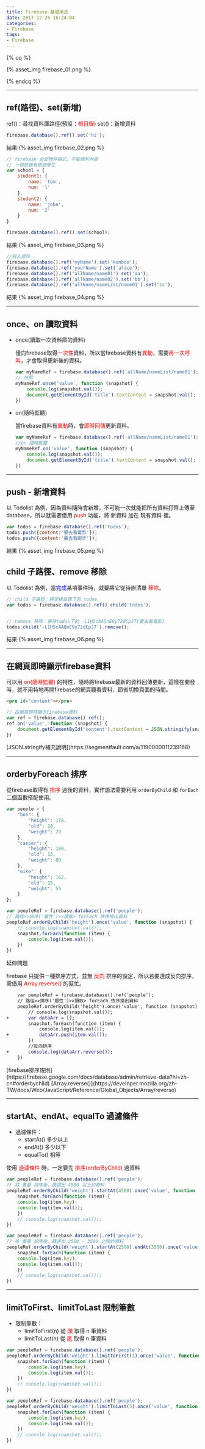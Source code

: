 ```yaml
---
title: Firebase-基礎用法
date: 2017-12-26 16:24:04
categories: 
- Firebase
tags:
- Firebase
---
```



{% cq %}

{% asset_img firebase_01.png %}

{% endcq %}

<!-- more -->
***

## ref(路徑)、set(新增)


ref()：尋找資料庫路徑(預設：<font color="red">根目錄</font>)
set()：新增資料

``` js 新增資料：範例1
firebase.database().ref().set('hi');
```

結果
{% asset_img firebase_02.png %}


``` js 新增資料：範例2(物件)
// firebase 全部物件格式，不能陣列內容
// 一個班級有兩個學生
var school = {
    student1: {
        name: 'tom',
        num: '1'
    },
    student2: {
        name: 'john',
        num: '2'
    }
}

firebase.database().ref().set(school);

```
結果
{% asset_img firebase_03.png %}


``` js 新增資料：範例3(階層式)
//寫入資料
firebase.database().ref('myName').set('kanboo');
firebase.database().ref('yourName').set('alice');
firebase.database().ref('allName/name01').set('aa');
firebase.database().ref('allName/name02').set('bb');
firebase.database().ref('allName/nameList/name01').set('cc');
```
結果
{% asset_img firebase_04.png %}

***
## once、on 讀取資料

- once(讀取一次資料庫的資料)

    僅向firebase取得<font color="red">一次性</font>資料，所以當firebase資料有<font color="red">異動</font>，需要<font color="red">再一次呼叫</font>，才會取得更新後的資料。

    ``` js
    var myNameRef = firebase.database().ref('allName/nameList/name01');
    // 快照
    myNameRef.once('value', function (snapshot) {
        console.log(snapshot.val());
        document.getElementById('title').textContent = snapshot.val();
    })
    ```

- on(隨時監聽)

    當firebase資料有<font color="red">異動</font>時，會<font color="red">即時回傳</font>更新資料。

    ``` js
    var myNameRef = firebase.database().ref('allName/nameList/name01');
    //on 隨時監聽
    myNameRef.on('value', function (snapshot) {
        console.log(snapshot.val());
        document.getElementById('title').textContent = snapshot.val();
    })
    ```

***
## push - 新增資料

以 Todolist 為例，因為資料隨時會新增，不可能一次就能把所有資料打齊上傳至database，所以就需要借用 <font color="red">push</font> 功能，將 新資料 加在 現有資料 裡。

``` js Todolist：新增待辦
var todos = firebase.database().ref('todos');
todos.push({content:'要去看電影'});
todos.push({content:'要去看跑步'});
```
結果
{% asset_img firebase_05.png %}

## child 子路徑、remove 移除

以 Todolist 為例，當<font color="blue">完成</font>某項事件時，就要將它從待辦清單 <font color="red">移除</font>。

``` js Todolist：移除待辦
// child 子路徑：移至根目錄下的 todos 
var todos = firebase.database().ref().child('todos');


// remove 移除：移除todos下的 -L1H5cAAQnE9y72dCpJ7(要去看電影)
todos.child('-L1H5cAAQnE9y72dCpJ7').remove();
```

結果
{% asset_img firebase_06.png %}

***
## 在網頁即時顯示firebase資料

可以用 <font color="red">on(隨時監聽)</font> 的特性，隨時將firebase最新的資料回傳更新，這樣在開發時，就不用特地再開firebase的網頁觀看資料，節省切換頁面的時間。

``` html HTML
<pre id="content"></pre>
```

``` js js
// 在網頁即時顯示firebase資料
var ref = firebase.database().ref();
ref.on('value', function (snapshot) {
    document.getElementById('content').textContent = JSON.stringify(snapshot.val(), null, 3);
})
```

<div class="note primary">[JSON.stringify補充說明](https://segmentfault.com/a/1190000011239168)</div>

***
## orderbyForeach 排序


從firebase取得有 <font color="red">排序</font> 過後的資料，實作語法需要利用 `orderByChild` 和 `forEach` 二個函數搭配使用。

``` js people物件資料
var people = {
    "bob": {
        "height": 178,
        "old": 18,
        "weight": 70
    },
    "casper": {
        "height": 180,
        "old": 13,
        "weight": 80
    },
    "mike": {
        "height": 162,
        "old": 15,
        "weight": 55
    }
};
```

``` js 依「體重」排序
var peopleRef = firebase.database().ref('people');
// 路徑>>排序('屬性')>>讀取> forEach 依序撈出資料
peopleRef.orderByChild('height').once('value', function (snapshot) { 
    // console.log(snapshot.val());
    snapshot.forEach(function (item) {
        console.log(item.val());
    })
})
```

<span id="inline-yellow">延伸問題</span>

firebase 只提供一種排序方式，並無 <font color="red">反向</font> 排序的設定，所以若要達成反向排序，需借用 <font color="red">Array.reverse()</font> 的幫忙。

``` diff 反向範例
    var peopleRef = firebase.database().ref('people');
    // 路徑>>排序('屬性')>>讀取> forEach 依序撈出資料
    peopleRef.orderByChild('height').once('value', function (snapshot) { 
        // console.log(snapshot.val());
+       var dataArr = [];
        snapshot.forEach(function (item) {
            console.log(item.val());
+           dataArr.push(item.val());
        })
        //反向排序
+       console.log(dataArr.reverse()); 
    })
```

<div class="note primary">[firebase排序規則](https://firebase.google.com/docs/database/admin/retrieve-data?hl=zh-cn#orderbychild)
[Array.reverse()](https://developer.mozilla.org/zh-TW/docs/Web/JavaScript/Reference/Global_Objects/Array/reverse)</div>


***
## startAt、endAt、equalTo 過濾條件

- 過濾條件：
    - startAt() 多少以上
    - endAt() 多少以下
    - equalTo() 相等 

使用 <font color="red">過濾條件</font> 時，一定要先 <font color="red">排序(orderByChild)</font> 過資料 


``` js 一個 過濾條件
var peopleRef = firebase.database().ref('people');
// 將 重量 排序後，篩選出 4500 以上的資料
peopleRef.orderByChild('weight').startAt(4500).once('value', function (snapshot) {
    snapshot.forEach(function (item) {
    console.log(item.key);
    console.log(item.val());
    })
    // console.log(snapshot.val());
})
```

``` js 多個 過濾條件
var peopleRef = firebase.database().ref('people');
// 將 重量 排序後，篩選出 2500 ~ 3500 之間的資料
peopleRef.orderByChild('weight').startAt(2500).endAt(3500).once('value', function (snapshot) {
    snapshot.forEach(function (item) {
    console.log(item.key);
    console.log(item.val());
    })
    // console.log(snapshot.val());
})
```

***
## limitToFirst、limitToLast 限制筆數

- 限制筆數：
    - limitToFirst(n) 從 <font color="red">頭</font> 取得 n 筆資料
    - limitToLast(n) 從 <font color="red">尾</font> 取得 n 筆資料

``` js 取得第 1 筆資料
var peopleRef = firebase.database().ref('people');
peopleRef.orderByChild('weight').limitToFirst(1).once('value', function (snapshot) {
    snapshot.forEach(function (item) {
        console.log(item.key);
        console.log(item.val());
    })
    // console.log(snapshot.val());
})
```

``` js 取得倒數 5 筆資料
var peopleRef = firebase.database().ref('people');
peopleRef.orderByChild('weight').limitToLast(5).once('value', function (snapshot) {
    snapshot.forEach(function (item) {
        console.log(item.key);
        console.log(item.val());
    })
    // console.log(snapshot.val());
})
```